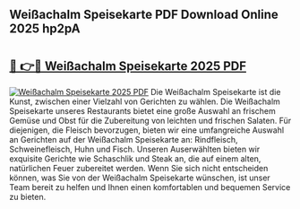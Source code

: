 ## Weißachalm Speisekarte PDF Download Online 2025 hp2pA

# <h2><a href="http://gcdeek.nevu.top/?p=Wei%c3%9fachalm+Speisekarte">🔗 👉🔴 Weißachalm Speisekarte 2025 PDF</a></h2>

[![Weißachalm Speisekarte 2025 PDF](https://i.imgur.com/dBaPXMq.png)](http://gcdeek.nevu.top/?p=Wei%c3%9fachalm+Speisekarte)
Die Weißachalm Speisekarte ist die Kunst, zwischen einer Vielzahl von Gerichten zu wählen. Die Weißachalm Speisekarte unseres Restaurants bietet eine große Auswahl an frischem Gemüse und Obst für die Zubereitung von leichten und frischen Salaten. Für diejenigen, die Fleisch bevorzugen, bieten wir eine umfangreiche Auswahl an Gerichten auf der Weißachalm Speisekarte an: Rindfleisch, Schweinefleisch, Huhn und Fisch. Unseren Auserwählten bieten wir exquisite Gerichte wie Schaschlik und Steak an, die auf einem alten, natürlichen Feuer zubereitet werden. Wenn Sie sich nicht entscheiden können, was Sie von der Weißachalm Speisekarte wünschen, ist unser Team bereit zu helfen und Ihnen einen komfortablen und bequemen Service zu bieten.
